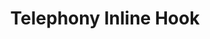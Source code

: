 ---
title: Telephony Inline Hook
excerpt: Learn how to easily implement a Telephony Inline hook
layout: Guides
sections:
 - main
---